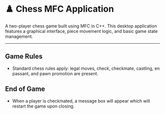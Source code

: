 # ♟️ Chess MFC Application

A two-player chess game built using MFC in C++. This desktop application features a graphical interface, piece movement logic, and basic game state management.

---

## Game Rules
- Standard chess rules apply: legal moves, check, checkmate, castling, en passant, and pawn promotion are present.


## End of Game
- When a player is checkmated, a message box will appear which will restart the game upon closing.
